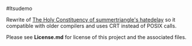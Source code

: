 #Itsudemo

Rewrite of [The Holy Constituency of summertriangle's hatedelay](/summertriangle-dev/hatedelay) so it compatible with older compilers and uses CRT instead of POSIX calls.

Please see **License.md** for license of this project and the associated files.